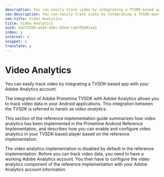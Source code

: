 ```yaml
---
description: You can easily track video by integrating a TVSDK-based app with your Adobe Analytics account.
seo-description: You can easily track video by integrating a TVSDK-based app with your Adobe Analytics account.
seo-title: Video Analytics
title: Video Analytics
uuid: da27d39d-ae2d-4dbc-85e4-ca64fbb01aa2
index: y
internal: n
snippet: y
translate: y
---
```


# Video Analytics

You can easily track video by integrating a TVSDK-based app with your Adobe Analytics account.



The integration of Adobe Primetime TVSDK with Adobe Analytics allows you to track video data in your Android applications. This integration between the TVSDK is referred to herein as *video analytics*. 


This section of the reference implementation guide summarizes how video analytics has been implemented in the Primetime Android Reference Implementation, and describes how you can enable and configure video analytics in your TVSDK-based player based on the reference implementation. 


The video analytics implementation is disabled by default in the reference implementation. Before you can track video data, you need to have a working Adobe Analytics account. You then have to configure the video analytics component of the reference implementation with your Adobe Analytics account information.
